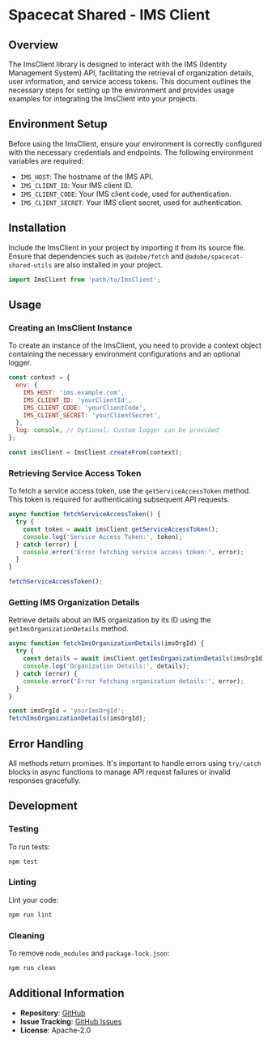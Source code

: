 # Spacecat Shared - IMS Client

## Overview

The ImsClient library is designed to interact with the IMS (Identity Management System) API, facilitating the retrieval of organization details, user information, and service access tokens. This document outlines the necessary steps for setting up the environment and provides usage examples for integrating the ImsClient into your projects.

## Environment Setup

Before using the ImsClient, ensure your environment is correctly configured with the necessary credentials and endpoints. The following environment variables are required:

- `IMS_HOST`: The hostname of the IMS API.
- `IMS_CLIENT_ID`: Your IMS client ID.
- `IMS_CLIENT_CODE`: Your IMS client code, used for authentication.
- `IMS_CLIENT_SECRET`: Your IMS client secret, used for authentication.

## Installation

Include the ImsClient in your project by importing it from its source file. Ensure that dependencies such as `@adobe/fetch` and `@adobe/spacecat-shared-utils` are also installed in your project.

```javascript
import ImsClient from 'path/to/ImsClient';
```

## Usage

### Creating an ImsClient Instance

To create an instance of the ImsClient, you need to provide a context object containing the necessary environment configurations and an optional logger.

```javascript
const context = {
  env: {
    IMS_HOST: 'ims.example.com',
    IMS_CLIENT_ID: 'yourClientId',
    IMS_CLIENT_CODE: 'yourClientCode',
    IMS_CLIENT_SECRET: 'yourClientSecret',
  },
  log: console, // Optional: Custom logger can be provided
};

const imsClient = ImsClient.createFrom(context);
```

### Retrieving Service Access Token

To fetch a service access token, use the `getServiceAccessToken` method. This token is required for authenticating subsequent API requests.

```javascript
async function fetchServiceAccessToken() {
  try {
    const token = await imsClient.getServiceAccessToken();
    console.log('Service Access Token:', token);
  } catch (error) {
    console.error('Error fetching service access token:', error);
  }
}

fetchServiceAccessToken();
```

### Getting IMS Organization Details

Retrieve details about an IMS organization by its ID using the `getImsOrganizationDetails` method.

```javascript
async function fetchImsOrganizationDetails(imsOrgId) {
  try {
    const details = await imsClient.getImsOrganizationDetails(imsOrgId);
    console.log('Organization Details:', details);
  } catch (error) {
    console.error('Error fetching organization details:', error);
  }
}

const imsOrgId = 'yourImsOrgId';
fetchImsOrganizationDetails(imsOrgId);
```

## Error Handling

All methods return promises. It's important to handle errors using `try/catch` blocks in async functions to manage API request failures or invalid responses gracefully.

## Development

### Testing

To run tests:

```bash
npm test
```

### Linting

Lint your code:

```bash
npm run lint
```

### Cleaning

To remove `node_modules` and `package-lock.json`:

```bash
npm run clean
```

## Additional Information

- **Repository**: [GitHub](https://github.com/adobe/spacecat-shared.git)
- **Issue Tracking**: [GitHub Issues](https://github.com/adobe/spacecat-shared/issues)
- **License**: Apache-2.0
